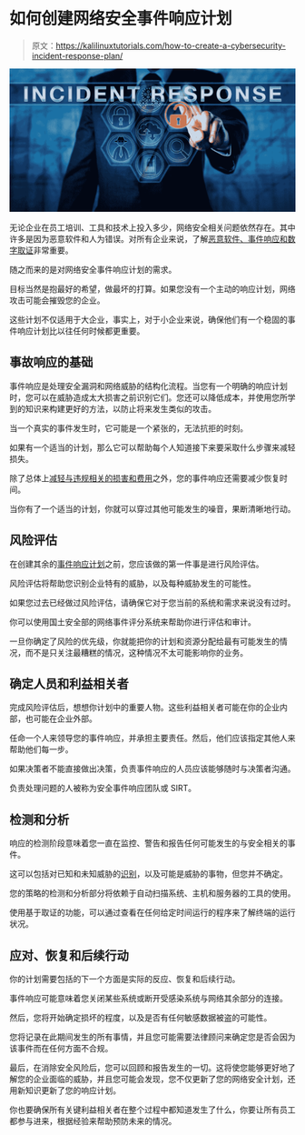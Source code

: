 # 如何创建网络安全事件响应计划

> 原文：<https://kalilinuxtutorials.com/how-to-create-a-cybersecurity-incident-response-plan/>

[![How to Create a Cybersecurity Incident Response Plan](img/763260a9da4d1e45ab2fb1f14371ad0b.png "How to Create a Cybersecurity Incident Response Plan")](https://1.bp.blogspot.com/-AyWSDgWLXyo/Xs9vzAjpu2I/AAAAAAAAJF8/5t6t6HPvquYqLb8Jdw-2R2J57EoonPcpwCLcBGAsYHQ/s1600/incident%2Brespose%2Bplans.jpg)

无论企业在员工培训、工具和技术上投入多少，网络安全相关问题依然存在。其中许多是因为恶意软件和人为错误。对所有企业来说，了解[恶意软件、事件响应和数字取证](https://greycastlesecurity.com/resources/blog/Incident-Response/Malware-Incident-Response-and-Digital-Forensics-What-You-Need-to-Know/)非常重要。

随之而来的是对网络安全事件响应计划的需求。

目标当然是抱最好的希望，做最坏的打算。如果您没有一个主动的响应计划，网络攻击可能会摧毁您的企业。

这些计划不仅适用于大企业，事实上，对于小企业来说，确保他们有一个稳固的事件响应计划比以往任何时候都更重要。

## 事故响应的基础

事件响应是处理安全漏洞和网络威胁的结构化流程。当您有一个明确的响应计划时，您可以在威胁造成太大损害之前识别它们。您还可以降低成本，并使用您所学到的知识来构建更好的方法，以防止将来发生类似的攻击。

当一个真实的事件发生时，它可能是一个紧张的，无法抗拒的时刻。

如果有一个适当的计划，那么它可以帮助每个人知道接下来要采取什么步骤来减轻损失。

除了总体上[减轻与违规相关的损害和费用](https://www.nist.gov/itl/smallbusinesscyber/responding-cyber-incident)之外，您的事件响应还需要减少恢复时间。

当你有了一个适当的计划，你就可以穿过其他可能发生的噪音，果断清晰地行动。

## 风险评估

在创建其余的[事件响应计划](https://www2.deloitte.com/content/dam/Deloitte/global/Documents/Risk/gx-cm-cyber-pov.pdf)之前，您应该做的第一件事是进行风险评估。

风险评估将帮助您识别企业特有的威胁，以及每种威胁发生的可能性。

如果您过去已经做过风险评估，请确保它对于您当前的系统和需求来说没有过时。

你可以使用国土安全部的网络事件评分系统来帮助你进行评估和审计。

一旦你确定了风险的优先级，你就能把你的计划和资源分配给最有可能发生的情况，而不是只关注最糟糕的情况，这种情况不太可能影响你的业务。

## 确定人员和利益相关者

完成风险评估后，想想你计划中的重要人物。这些利益相关者可能在你的企业内部，也可能在企业外部。

任命一个人来领导您的事件响应，并承担主要责任。然后，他们应该指定其他人来帮助他们每一步。

如果决策者不能直接做出决策，负责事件响应的人员应该能够随时与决策者沟通。

负责处理问题的人被称为安全事件响应团队或 SIRT。

## 检测和分析

响应的检测阶段意味着您一直在监控、警告和报告任何可能发生的与安全相关的事件。

这可以包括对已知和未知威胁的[识别](https://securityintelligence.com/dont-dwell-on-it-how-to-detect-a-breach-on-your-network-more-efficiently/)，以及可能是威胁的事物，但您并不确定。

您的策略的检测和分析部分将依赖于自动扫描系统、主机和服务器的工具的使用。

使用基于取证的功能，可以通过查看在任何给定时间运行的程序来了解终端的运行状况。

## 应对、恢复和后续行动

你的计划需要包括的下一个方面是实际的反应、恢复和后续行动。

事件响应可能意味着您关闭某些系统或断开受感染系统与网络其余部分的连接。

然后，您将开始确定损坏的程度，以及是否有任何敏感数据被盗的可能性。

您将记录在此期间发生的所有事情，并且您可能需要法律顾问来确定您是否会因为该事件而在任何方面不合规。

最后，在消除安全风险后，您可以回顾和报告发生的一切。这将使您能够更好地了解您的企业面临的威胁，并且您可能会发现，您不仅更新了您的网络安全计划，还用新知识更新了您的响应计划。

你也要确保所有关键利益相关者在整个过程中都知道发生了什么，你要让所有员工都参与进来，根据经验来帮助预防未来的情况。